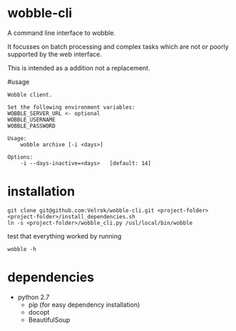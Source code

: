 # wobble-cli

A command line interface to wobble.

It focusses on batch processing and complex tasks which are not or poorly supported by the web interface.

This is intended as a addition not a replacement. 

#usage

```
Wobble client.

Set the following environment variables:
WOBBLE_SERVER_URL <- optional
WOBBLE_USERNAME
WOBBLE_PASSWORD

Usage:
    wobble archive [-i <days>]

Options:
    -i --days-inactive=<days>   [default: 14]
```

# installation
```
git clone git@github.com:Velrok/wobble-cli.git <project-folder>
<project-folder>/install_dependencies.sh
ln -s <project-folder>/wobble_cli.py /usl/local/bin/wobble
```

test that everything worked by running

`wobble -h`


# dependencies

- python 2.7
	- pip (for easy dependency installation)
	- docopt
	- BeautifulSoup